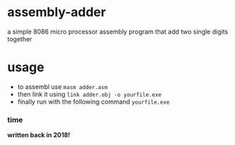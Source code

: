 # assembly-adder
a simple 8086 micro processor assembly program that  add two single digits together
# usage 
- to assembl use ```masm adder.asm```
- then link it using ```link adder.obj -o yourfile.exe```
- finally run with the following command ```yourfile.exe```

### time 
**written back in 2018!**